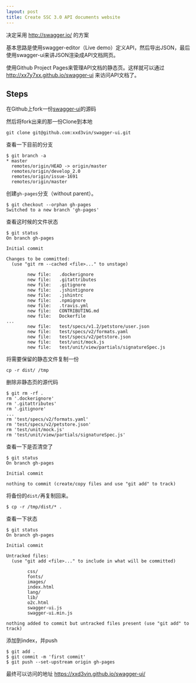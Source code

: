 ```yaml
---
layout: post
title: Create SSC 3.0 API documents website
---
```


决定采用 http://swagger.io/ 的方案

基本思路是使用swagger-editor（Live demo）定义API，然后导出JSON，最后使用swagger-ui来讲JSON渲染成API文档网页。

使用Github Project Pages来管理API文档的静态页。这样就可以通过 http://xx7y7xx.github.io/swagger-ui 来访问API文档了。

## Steps

在Github上fork一份[swagger-ui](https://github.com/swagger-api/swagger-ui)的源码

然后将fork出来的那一份Clone到本地

```
git clone git@github.com:xxd3vin/swagger-ui.git
```

查看一下目前的分支

```
$ git branch -a
* master
  remotes/origin/HEAD -> origin/master
  remotes/origin/develop_2.0
  remotes/origin/issue-1691
  remotes/origin/master
```

创建`gh-pages`分支（without parent）。

```
$ git checkout --orphan gh-pages
Switched to a new branch 'gh-pages'
```

查看这时候的文件状态

```
$ git status
On branch gh-pages

Initial commit

Changes to be committed:
  (use "git rm --cached <file>..." to unstage)

        new file:   .dockerignore
        new file:   .gitattributes
        new file:   .gitignore
        new file:   .jshintignore
        new file:   .jshintrc
        new file:   .npmignore
        new file:   .travis.yml
        new file:   CONTRIBUTING.md
        new file:   Dockerfile
...
        new file:   test/specs/v1.2/petstore/user.json
        new file:   test/specs/v2/formats.yaml
        new file:   test/specs/v2/petstore.json
        new file:   test/unit/mock.js
        new file:   test/unit/view/partials/signatureSpec.js
```

将需要保留的静态文件复制一份

```
cp -r dist/ /tmp
```

删除非静态页的源代码

```
$ git rm -rf .
rm '.dockerignore'
rm '.gitattributes'
rm '.gitignore'
...
rm 'test/specs/v2/formats.yaml'
rm 'test/specs/v2/petstore.json'
rm 'test/unit/mock.js'
rm 'test/unit/view/partials/signatureSpec.js'
```

查看一下是否清空了

```
$ git status
On branch gh-pages

Initial commit

nothing to commit (create/copy files and use "git add" to track)
```

将备份的`dist/`再复制回来。

```
$ cp -r /tmp/dist/* .
```

查看一下状态

```
$ git status
On branch gh-pages

Initial commit

Untracked files:
  (use "git add <file>..." to include in what will be committed)

        css/
        fonts/
        images/
        index.html
        lang/
        lib/
        o2c.html
        swagger-ui.js
        swagger-ui.min.js

nothing added to commit but untracked files present (use "git add" to track)
```

添加到index，并push

```
$ git add .
$ git commit -m 'first commit'
$ git push --set-upstream origin gh-pages
```

最终可以访问的地址 https://xxd3vin.github.io/swagger-ui/
